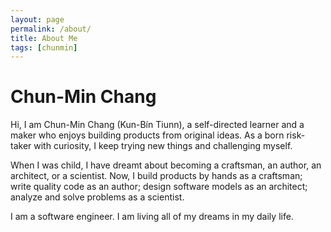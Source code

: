 ```yaml
---
layout: page
permalink: /about/
title: About Me
tags: [chunmin]
---
```


# Chun-Min Chang
Hi, I am Chun-Min Chang (Kun-Bín Tiunn), a self-directed learner and a maker who enjoys building products from original ideas. As a born risk-taker with curiosity, I keep trying new things and challenging myself.

When I was child, I have dreamt about becoming a craftsman, an author, an architect, or a scientist. Now, I build products by hands as a craftsman; write quality code as an author; design software models as an architect; analyze and solve problems as a scientist.

I am a software engineer. I am living all of my dreams in my daily life.

